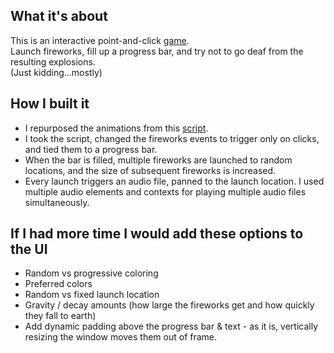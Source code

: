 ## What it's about
This is an interactive point-and-click <a href="http://jhaley1513.github.io/Fireworks/" target="_blank" rel="noreferrer noopener">game</a>.<br>
Launch fireworks, fill up a progress bar, and try not to go deaf from the resulting explosions.<br>
(Just kidding...mostly)

## How I built it
- I repurposed the animations from this <a href="https://codepen.io/whqet/pen/Auzch" target="_blank" rel="noreferrer noopener">script</a>.
- I took the script, changed the fireworks events to trigger only on clicks, and tied them to a progress bar.
- When the bar is filled, multiple fireworks are launched to random locations, and the size of subsequent fireworks is increased.
- Every launch triggers an audio file, panned to the launch location. I used multiple audio elements and contexts for playing multiple audio files simultaneously.

## If I had more time I would add these options to the UI
- Random vs progressive coloring
- Preferred colors
- Random vs fixed launch location
- Gravity / decay amounts (how large the fireworks get and how quickly they fall to earth)
- Add dynamic padding above the progress bar & text - as it is, vertically resizing the window moves them out of frame.
